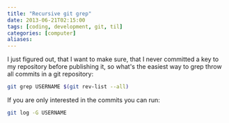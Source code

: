 ```yaml
---
title: "Recursive git grep"
date: 2013-06-21T02:15:00
tags: [coding, development, git, til]
categories: [computer]
aliases:
---
```


I just figured out, that I want to make sure, that I never committed a key to my repository before publishing it, so what's the easiest way to grep throw all commits in a git repository:

```bash
git grep USERNAME $(git rev-list --all)
```

If you are only interested in the commits you can run:

```bash
git log -G USERNAME
```
